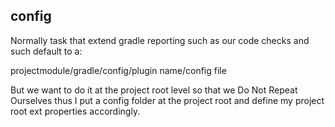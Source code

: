 config
---

Normally task that extend gradle reporting such as our code checks and such default to
a:

projectmodule/gradle/config/plugin name/config file

But we want to do it at the project root level so that we Do Not Repeat Ourselves thus
I put a config folder at the project root and define my project root ext properties
accordingly.

